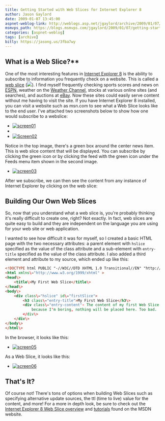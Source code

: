 ```yaml
---
title: Getting Started with Web Slices for Internet Explorer 8
author: Jason Gaylord
date: 2009-01-07 13:45:00
aspnet-weblog-link: http://weblogs.asp.net/jgaylord/archive/2009/01/07/getting-started-with-web-slices-for-internet-explorer-8.aspx
msmvps_path: https://blogs.msmvps.com/jgaylord/2009/01/07/getting-started-with-web-slices-for-internet-explorer-8/
categories: [aspnet-weblog]
tags: [archive]
bitly: https://jasong.us/3fba7wy
---
```


## What is a Web Slice?**
One of the most interesting features in [Internet Explorer 8](http://www.microsoft.com/windows/internet-explorer/) is the ability to subscribe to information you frequently check on a website. This is called a [web slice](http://www.microsoft.com/windows/internet-explorer/beta/features/web-slices.aspx) (![](http://i.msdn.microsoft.com/Cc895600.webslice_icon(en-us,VS.85).gif)). I find myself frequently checking sports scores and news on [ESPN](http://espn.go.com/), weather on the [Weather Channel](http://www.weather.com/), stocks at various online sites (and searches), and auctions at [eBay](http://www.ebay.com/). Now these sites could easily serve content without me having to visit the site. If you have Internet Explorer 8 installed, you can visit a website such as msn.com to see what a Web Slice looks like to the end user. I've attached two screenshots below to show how one would subscribe to a webslice:

- [![screen01](http://weblogs.asp.net/blogs/jgaylord/WindowsLiveWriter/GettingStartedwithWebSlicesforInternetEx_C187/screen01_thumb.jpg "screen01")](http://weblogs.asp.net/blogs/jgaylord/WindowsLiveWriter/GettingStartedwithWebSlicesforInternetEx_C187/screen01_2.jpg)
- 
- [![Screen02](http://weblogs.asp.net/blogs/jgaylord/WindowsLiveWriter/GettingStartedwithWebSlicesforInternetEx_C187/Screen02_thumb.jpg "Screen02")](http://weblogs.asp.net/blogs/jgaylord/WindowsLiveWriter/GettingStartedwithWebSlicesforInternetEx_C187/Screen02_2.jpg)

Notice in the top image, there's a green box around the center news item. This is web slice content that will be displayed. You can subscribe by clicking the green icon or by clicking the feed with the green icon under the Feeds menu item shown in the second image.

- [![screen03](http://weblogs.asp.net/blogs/jgaylord/WindowsLiveWriter/GettingStartedwithWebSlicesforInternetEx_C187/screen03_thumb.jpg "screen03")](http://weblogs.asp.net/blogs/jgaylord/WindowsLiveWriter/GettingStartedwithWebSlicesforInternetEx_C187/screen03_2.jpg)

After we subscribe, we can then see the content from any instance of Internet Explorer by clicking on the web slice:

## Building Our Own Web Slices
So, now that you understand what a web slice is, you're probably thinking it's really difficult to create one, right? Not exactly. In fact, web slices are quite easy to build and they are independent on the language you are using for your web site or web application.

I wanted to see how difficult it was for myself, so I created a basic HTML page with the two necessary attributes: a parent element with `hslice` specified as the value of the class attribute and a sub-element with `entry-title` specified as the value of the class attribute. I also added a third element and attribute to my source, which ended up like this:

```html
<!DOCTYPE html PUBLIC "-//W3C//DTD XHTML 1.0 Transitional//EN" "http://www.w3.org/TR/xhtml1/DTD/xhtml1-transitional.dtd">
<html xmlns\="http://www.w3.org/1999/xhtml" >
<head\>
    <title\>My First Web Slice</title\>
</head\>
<body\>
    <div class\="hslice" id\="firstSlice">
        <h3 class\="entry-title">My First Web Slice</h3\>
        <div class\="entry-content"- The content of my first Web Slice would go here. For now,
            because I'm boring, nothing will be placed here. Too bad.
        </div\>
    </div\>
</body\>
</html\>
```

In the browser, it looks like this:

- [![screen05](http://weblogs.asp.net/blogs/jgaylord/WindowsLiveWriter/GettingStartedwithWebSlicesforInternetEx_C187/screen05_thumb.jpg "screen05")](http://weblogs.asp.net/blogs/jgaylord/WindowsLiveWriter/GettingStartedwithWebSlicesforInternetEx_C187/screen05_2.jpg)

As a Web Slice, it looks like this:

- [![screen06](http://weblogs.asp.net/blogs/jgaylord/WindowsLiveWriter/GettingStartedwithWebSlicesforInternetEx_C187/screen06_thumb.jpg "screen06")](http://weblogs.asp.net/blogs/jgaylord/WindowsLiveWriter/GettingStartedwithWebSlicesforInternetEx_C187/screen06_2.jpg)

## That's It?
Of course not! There's tons of options when building Web Slices such as specifying alternative update sources, the ttl (time to live) value for the content, and more! For a more in depth look, be sure to check out the [Internet Explorer 8 Web Slice overview](http://msdn.microsoft.com/en-us/library/cc196992%28VS.85%29.aspx) and [tutorials](http://msdn.microsoft.com/en-us/library/cc956159(VS.85).aspx) found on the MSDN website.